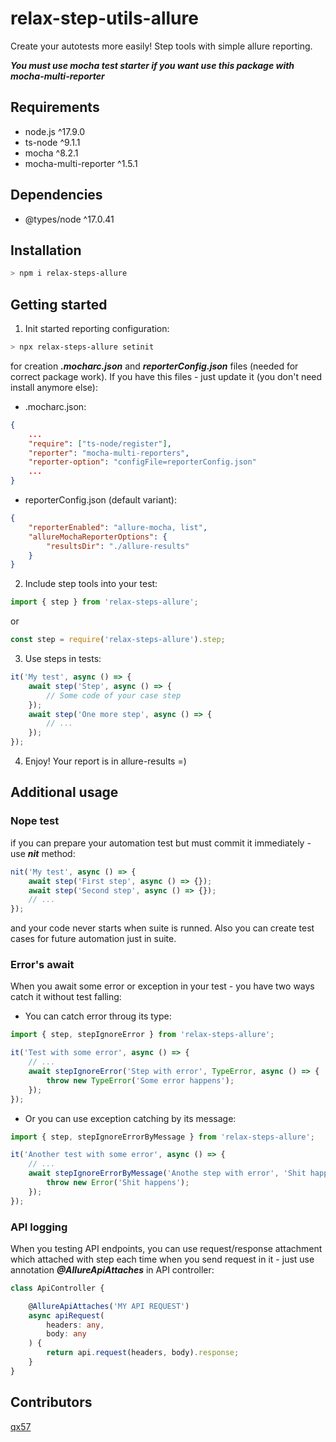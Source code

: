 # relax-step-utils-allure

Create your autotests more easily! Step tools with simple allure reporting.

***You must use mocha test starter if you want use this package with mocha-multi-reporter***

## Requirements

* node.js ^17.9.0
* ts-node ^9.1.1
* mocha ^8.2.1
* mocha-multi-reporter ^1.5.1

## Dependencies

* @types/node ^17.0.41

## Installation

```bash
> npm i relax-steps-allure
```

## Getting started

1. Init started reporting configuration:

```bash
> npx relax-steps-allure setinit
```

for creation ***.mocharc.json*** and ***reporterConfig.json*** files (needed for correct package work). If you have this files - just update it (you don't need install anymore else):

* .mocharc.json:

```json
{
    ...
    "require": ["ts-node/register"],
    "reporter": "mocha-multi-reporters",
    "reporter-option": "configFile=reporterConfig.json"
    ...
}
```

* reporterConfig.json (default variant):

```json
{
    "reporterEnabled": "allure-mocha, list",
    "allureMochaReporterOptions": {
        "resultsDir": "./allure-results"
    }
}
```

2. Include step tools into your test:

```ts
import { step } from 'relax-steps-allure';
```

or

```js
const step = require('relax-steps-allure').step;
```

3. Use steps in tests:

```js
it('My test', async () => {
    await step('Step', async () => {
        // Some code of your case step
    });
    await step('One more step', async () => {
        // ...
    });
});
```

4. Enjoy! Your report is in allure-results =)

## Additional usage

### Nope test

if you can prepare your automation test but must commit it immediately - use ***nit*** method:

```js
nit('My test', async () => {
    await step('First step', async () => {});
    await step('Second step', async () => {});
    // ...
});
```
and your code never starts when suite is runned. Also you can create test cases for future automation just in suite.

### Error's await

When you await some error or exception in your test - you have two ways catch it without test falling:

* You can catch error throug its type:

```js
import { step, stepIgnoreError } from 'relax-steps-allure';

it('Test with some error', async () => {
    // ...
    await stepIgnoreError('Step with error', TypeError, async () => {
        throw new TypeError('Some error happens');
    });
});
```

* Or you can use exception catching by its message:

```js
import { step, stepIgnoreErrorByMessage } from 'relax-steps-allure';

it('Another test with some error', async () => {
    // ...
    await stepIgnoreErrorByMessage('Anothe step with error', 'Shit happens', async () => {
        throw new Error('Shit happens');
    });
});
```

### API logging

When you testing API endpoints, you can use request/response attachment which attached with step each time when you send request in it - just use annotation ***@AllureApiAttaches*** in API controller:

```ts
class ApiController {

    @AllureApiAttaches('MY API REQUEST')
    async apiRequest(
        headers: any,
        body: any
    ) {
        return api.request(headers, body).response;
    }
}
```

## Contributors

[qx57](https://github.com/qx57)